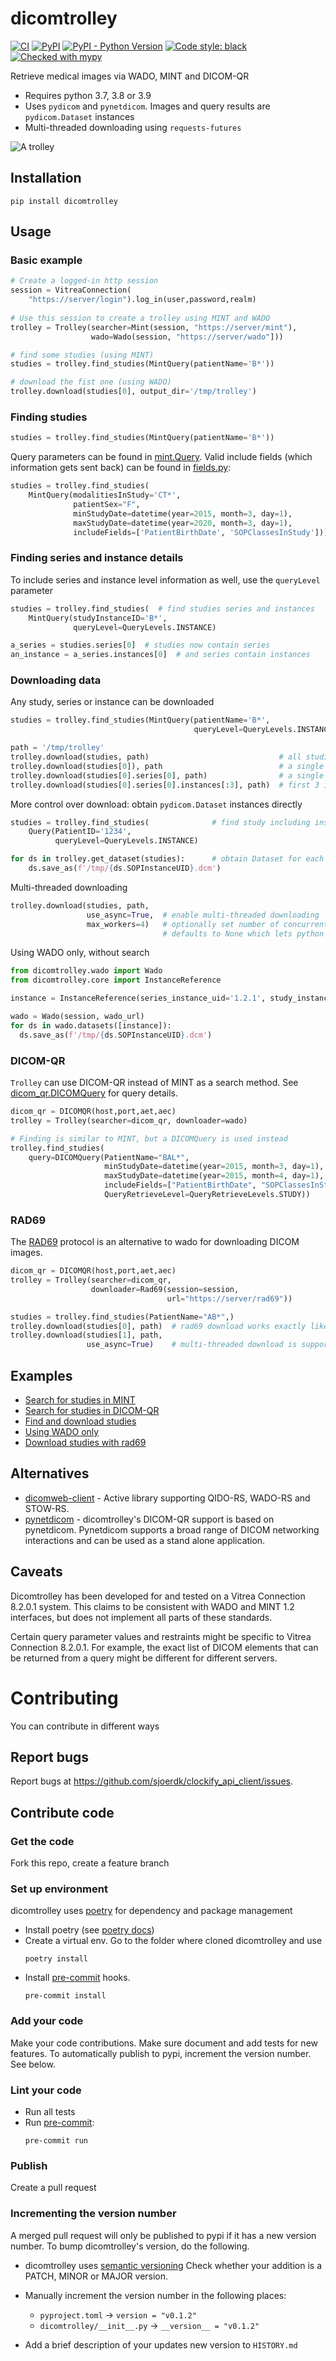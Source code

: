 # dicomtrolley

[![CI](https://github.com/sjoerdk/dicomtrolley/actions/workflows/build.yml/badge.svg?branch=master)](https://github.com/sjoerdk/dicomtrolley/actions/workflows/build.yml?query=branch%3Amaster)
[![PyPI](https://img.shields.io/pypi/v/dicomtrolley)](https://pypi.org/project/dicomtrolley/)
[![PyPI - Python Version](https://img.shields.io/pypi/pyversions/dicomtrolley)](https://pypi.org/project/dicomtrolley/)
[![Code style: black](https://img.shields.io/badge/code%20style-black-000000.svg)](https://github.com/psf/black)
[![Checked with mypy](http://www.mypy-lang.org/static/mypy_badge.svg)](http://mypy-lang.org/)

Retrieve medical images via WADO, MINT and DICOM-QR

* Requires python 3.7, 3.8 or 3.9
* Uses `pydicom` and `pynetdicom`. Images and query results are `pydicom.Dataset` instances
* Multi-threaded downloading using `requests-futures`

![A trolley](docs/resources/trolley.png)

## Installation
```
pip install dicomtrolley
``` 

## Usage

### Basic example

```python
# Create a logged-in http session
session = VitreaConnection(
    "https://server/login").log_in(user,password,realm)
                           
# Use this session to create a trolley using MINT and WADO
trolley = Trolley(searcher=Mint(session, "https://server/mint"),
                  wado=Wado(session, "https://server/wado"]))

# find some studies (using MINT)
studies = trolley.find_studies(MintQuery(patientName='B*'))  

# download the fist one (using WADO)
trolley.download(studies[0], output_dir='/tmp/trolley')
```

### Finding studies

```python
studies = trolley.find_studies(MintQuery(patientName='B*'))
```

Query parameters can be found in [mint.Query](dicomtrolley/mint.py#L122). Valid include fields (which information gets sent back) can be found in [fields.py](dicomtrolley/fields.py):

```python
studies = trolley.find_studies(
    MintQuery(modalitiesInStudy='CT*', 
              patientSex="F", 
              minStudyDate=datetime(year=2015, month=3, day=1),
              maxStudyDate=datetime(year=2020, month=3, day=1),
              includeFields=['PatientBirthDate', 'SOPClassesInStudy']))
```

### Finding series and instance details
To include series and instance level information as well, use the `queryLevel` parameter

```python
studies = trolley.find_studies(  # find studies series and instances
    MintQuery(studyInstanceID='B*', 
              queryLevel=QueryLevels.INSTANCE)

a_series = studies.series[0]  # studies now contain series    
an_instance = a_series.instances[0]  # and series contain instances
```

### Downloading data
Any study, series or instance can be downloaded
```python
studies = trolley.find_studies(MintQuery(patientName='B*',
                                         queryLevel=QueryLevels.INSTANCE))

path = '/tmp/trolley'
trolley.download(studies, path)                             # all studies
trolley.download(studies[0]), path                          # a single study
trolley.download(studies[0].series[0], path)                # a single series
trolley.download(studies[0].series[0].instances[:3], path)  # first 3 instances
```
More control over download: obtain `pydicom.Dataset` instances directly 

```python
studies = trolley.find_studies(              # find study including instances
    Query(PatientID='1234', 
          queryLevel=QueryLevels.INSTANCE)

for ds in trolley.get_dataset(studies):      # obtain Dataset for each instance
    ds.save_as(f'/tmp/{ds.SOPInstanceUID}.dcm')
```

Multi-threaded downloading

```python
trolley.download(studies, path, 
                 use_async=True,  # enable multi-threaded downloading 
                 max_workers=4)   # optionally set number of concurrent workers
                                  # defaults to None which lets python decide
```

Using WADO only, without search

```python
from dicomtrolley.wado import Wado
from dicomtrolley.core import InstanceReference

instance = InstanceReference(series_instance_uid='1.2.1', study_instance_uid='1.2.2', sop_instance_uid='1.2.3')

wado = Wado(session, wado_url)
for ds in wado.datasets([instance]):
  ds.save_as(f'/tmp/{ds.SOPInstanceUID}.dcm')
```

### DICOM-QR
`Trolley` can use DICOM-QR instead of MINT as a search method. See [dicom_qr.DICOMQuery](dicomtrolley/dicom_qr.py#L30) for query details.
```python
dicom_qr = DICOMQR(host,port,aet,aec)
trolley = Trolley(searcher=dicom_qr, downloader=wado)

# Finding is similar to MINT, but a DICOMQuery is used instead
trolley.find_studies(  
    query=DICOMQuery(PatientName="BAL*",   
                     minStudyDate=datetime(year=2015, month=3, day=1),
                     maxStudyDate=datetime(year=2015, month=4, day=1),
                     includeFields=["PatientBirthDate", "SOPClassesInStudy"],
                     QueryRetrieveLevel=QueryRetrieveLevels.STUDY)) 
```

### RAD69
The [RAD69](https://gazelle.ihe.net/content/rad-69-retrieve-imaging-document-set) protocol is an alternative to wado for downloading DICOM images.
```python
dicom_qr = DICOMQR(host,port,aet,aec)
trolley = Trolley(searcher=dicom_qr, 
                  downloader=Rad69(session=session,
                                   url="https://server/rad69"))

studies = trolley.find_studies(PatientName="AB*",)
trolley.download(studies[0], path)  # rad69 download works exactly like wado 
trolley.download(studies[1], path,  
                 use_async=True)    # multi-threaded download is supported

```
## Examples
* [Search for studies in MINT](examples/search_for_studies_mint.py) 
* [Search for studies in DICOM-QR](examples/search_for_studies_dicom_qr.py)
* [Find and download studies](examples/go_shopping.py)
* [Using WADO only](examples/use_wado_only.py)
* [Download studies with rad69](examples/go_shopping_rad69.py)

## Alternatives
* [dicomweb-client](https://github.com/MGHComputationalPathology/dicomweb-client) - Active library supporting QIDO-RS, WADO-RS and STOW-RS. 
* [pynetdicom](https://github.com/pydicom/pynetdicom) - dicomtrolley's DICOM-QR support is based on pynetdicom. Pynetdicom supports a broad range of DICOM networking interactions and can be used as a stand alone application.

## Caveats
Dicomtrolley has been developed for and tested on a Vitrea Connection 8.2.0.1 system. This claims to
be consistent with WADO and MINT 1.2 interfaces, but does not implement all parts of these standards. 

Certain query parameter values and restraints might be specific to Vitrea Connection 8.2.0.1. For example,
the exact list of DICOM elements that can be returned from a query might be different for different servers.


# Contributing
You can contribute in different ways

## Report bugs
Report bugs at https://github.com/sjoerdk/clockify_api_client/issues.

## Contribute code
### Get the code
Fork this repo, create a feature branch

### Set up environment
dicomtrolley uses [poetry](https://python-poetry.org/docs/) for dependency and package management 
* Install poetry (see [poetry docs](https://python-poetry.org/docs/#installation))
* Create a virtual env. Go to the folder where cloned dicomtrolley and use 
  ```  
  poetry install 
  ``` 
* Install [pre-commit](https://pre-commit.com) hooks.
  ```
  pre-commit install
  ```
  
### Add your code 
Make your code contributions. Make sure document and add tests for new features.
To automatically publish to pypi, increment the version number. See below. 

### Lint your code
* Run all tests
* Run [pre-commit](https://pre-commit.com):
  ```
  pre-commit run
  ```
### Publish
Create a pull request

### Incrementing the version number
A merged pull request will only be published to pypi if it has a new version number. 
To bump dicomtrolley's version, do the following.
* dicomtrolley uses [semantic versioning](https://semver.org/) Check whether your addition is a PATCH, MINOR or MAJOR version.
* Manually increment the version number in the following places:
  * `pyproject.toml` -> `version = "v0.1.2"`
  * `dicomtrolley/__init__.py` -> `__version__ = "v0.1.2"`
  
* Add a brief description of your updates new version to `HISTORY.md`
   